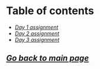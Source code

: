 # Table of contents

- [*Day 1 assignment*](301class-01.md)
- [*Day 2 assignment*](301class-02.md)
- [*Day 3 assignment*](301class-03.md)

## [_Go back to main page_](../README.md)

